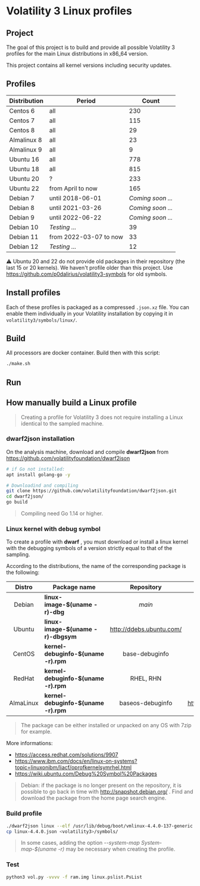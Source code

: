 # Volatility 3 Linux profiles
## Project

The goal of this project is to build and provide all possible Volatility 3 profiles for the main Linux distributions in x86_64 version.

This project contains all kernel versions including security updates.


## Profiles

| Distribution | Period | Count             |
| ------------ | ------ | ----------------- |
| Centos 6     | all    | 230               |
| Centos 7     | all    | 115 |
| Centos 8     | all    | 29 |
| Almalinux 8  | all    | 23                |
| Almalinux 9  | all    | 9                 |
| Ubuntu 16    | all    | 778               |
| Ubuntu 18    | all    | 815               |
| Ubuntu 20    | ?      | 233               |
| Ubuntu 22    | from April to now | 165               |
| Debian 7     | until 2018-06-01 | *Coming soon ...* |
| Debian 8     | until 2021-03-26 | *Coming soon ...* |
| Debian 9     | until 2022-06-22 | *Coming soon ...* |
| Debian 10    | *Testing ...* | 39 |
| Debian 11    | from 2022-03-07 to now    | 33 |
| Debian 12    | *Testing ...* | 12 |

:warning: Ubuntu 20 and 22 do not provide old packages in their repository (the last 15 or 20 kernels). We haven't profile older than this project. Use https://github.com/p0dalirius/volatility3-symbols for old symbols.

## Install profiles

Each of these profiles is packaged as a compressed `.json.xz` file. You can enable them individually in your Volatility installation by copying it in `volatility3/symbols/linux/`.

## Build

All processors are docker container. Build then with this script:

```bash
./make.sh
```

## Run

## How manually build a Linux profile

> Creating a profile for Volatility 3 does not require installing a Linux identical to the sampled machine.

### dwarf2json installation
On the analysis machine, download and compile **dwarf2json** from https://github.com/volatilityfoundation/dwarf2json

```bash
# if Go not installed:
apt install golang-go -y

# Downloadind and compiling
git clone https://github.com/volatilityfoundation/dwarf2json.git
cd dwarf2json/
go build
```

> Compiling need Go  1.14 or higher.

### Linux kernel with debug symbol

To create a profile with **dwarf** , you must download or install a linux kernel with the debugging symbols of a version strictly equal to that of the sampling.

According to the distributions, the name of the corresponding package is the following:

|  Distro   | Package name                         |        Repository        |        Archive repository         |
| :-------: | ------------------------------------ | :----------------------: | :-------------------------------: |
|  Debian   | **linux-image-$(uname -r)-dbg**      |          *main*          |    http://snapshot.debian.org/    |
|  Ubuntu   | **linux-image-$(uname -r)-dbgsym**   | http://ddebs.ubuntu.com/ |             **none**              |
|  CentOS   | **kernel-debuginfo-$(uname -r).rpm** |      base-debuginfo      |     https://vault.centos.org/     |
|  RedHat   | **kernel-debuginfo-$(uname -r).rpm** |        RHEL, RHN         |        RedHat Netwok (fee)        |
| AlmaLinux | **kernel-debuginfo-$(uname -r).rpm** |     baseos-debuginfo     | https://repo.almalinux.org/vault/ |

> The package can be either installed or unpacked on any OS with 7zip for example.

More informations:
- https://access.redhat.com/solutions/9907
- https://www.ibm.com/docs/en/linux-on-systems?topic=linuxonibm/liacf/oprofkernelsymrhel.html
- https://wiki.ubuntu.com/Debug%20Symbol%20Packages

> Debian: if the package is no longer present on the repository, it is possible to go back in time with http://snapshot.debian.org/ . Find and download the package from the home page search engine.

### Build profile
```bash
./dwarf2json linux --elf /usr/lib/debug/boot/vmlinux-4.4.0-137-generic > linux-4.4.0.json
cp linux-4.4.0.json <volatility3>/symbols/

```
> In some cases, adding the option *--system-map System-map-$(uname -r)* may be necessary when creating the profile.

### Test
```bash
python3 vol.py -vvvv -f ram.img linux.pslist.PsList
```



